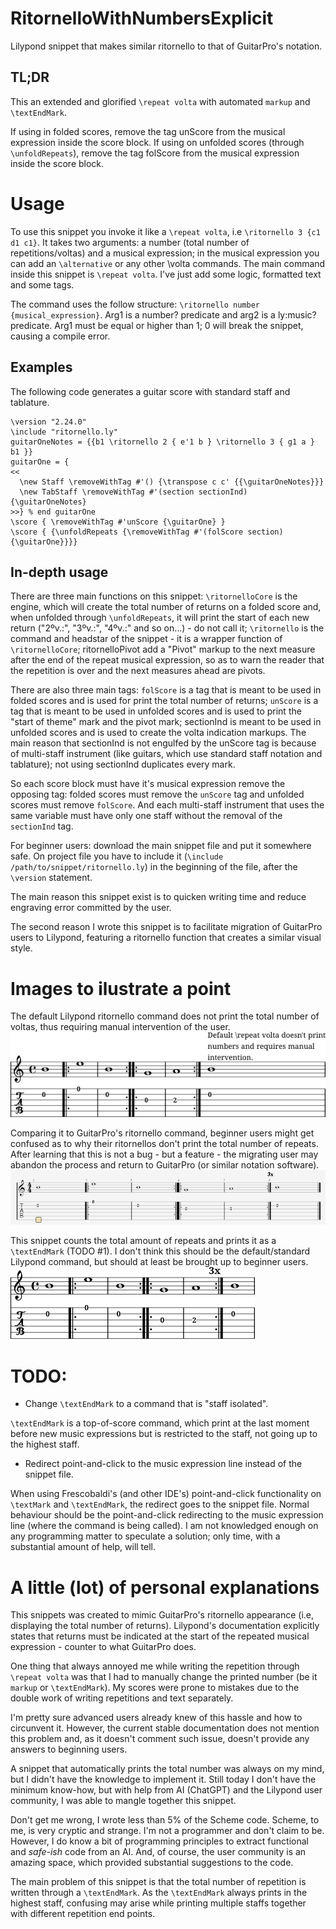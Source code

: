 # RitornelloWithNumbersExplicit
Lilypond snippet that makes similar ritornello to that of GuitarPro's notation.

## TL;DR

This an extended and glorified `\repeat volta` with automated `markup` and `\textEndMark`.

If using in folded scores, remove the tag unScore from the musical expression inside the score block. If using on unfolded scores (through `\unfoldRepeats`), remove the tag folScore from the musical expression inside the score block.

# Usage
To use this snippet you invoke it like a `\repeat volta`, i.e `\ritornello 3 {c1 d1 c1}`. It takes two arguments: a number (total number of repetitions/voltas) and a musical expression; in the musical expression you can add an `\alternative` or any other \volta commands. The main command inside this snippet is `\repeat volta`. I've just add some logic, formatted text and some tags.

The command uses the follow structure: `\ritornello number {musical_expression}`. Arg1 is a number? predicate and arg2 is a ly:music? predicate. Arg1 must be equal or higher than 1; 0 will break the snippet, causing a compile error.

## Examples

The following code generates a guitar score with standard staff and tablature.

```
\version "2.24.0"
\include "ritornello.ly"
guitarOneNotes = {{b1 \ritornello 2 { e'1 b } \ritornello 3 { g1 a } b1 }}
guitarOne = {
<<
  \new Staff \removeWithTag #'() {\transpose c c' {{\guitarOneNotes}}}
  \new TabStaff \removeWithTag #'(section sectionInd) {\guitarOneNotes}
>>} % end guitarOne
\score { \removeWithTag #'unScore {\guitarOne} }
\score { {\unfoldRepeats {\removeWithTag #'(folScore section) {\guitarOne}}}}
```

## In-depth usage

There are three main functions on this snippet: `\ritornelloCore` is the engine, which will create the total number of returns on a folded score and, when unfolded through `\unfoldRepeats`, it will print the start of each new return ("2ºv.:", "3ºv.:", "4ºv.:" and so on...) - do not call it; `\ritornello` is the command and headstar of the snippet - it is a wrapper function of `\ritornelloCore`; ritornelloPivot add a "Pivot" markup to the next measure after the end of the repeat musical expression, so as to warn the reader that the repetition is over and the next measures ahead are pivots.

There are also three main tags: `folScore` is a tag that is meant to be used in folded scores and is used for print the total number of returns; `unScore` is a tag that is meant to be used in unfolded scores and is used to print the "start of theme" mark and the pivot mark; sectionInd is meant to be used in unfolded scores and is used to create the volta indication markups. The main reason that sectionInd is not engulfed by the unScore tag is because of multi-staff instrument (like guitars, which use standard staff notation and tablature); not using sectionInd duplicates every mark.

So each score block must have it's musical expression remove the opposing tag: folded scores must remove the `unScore` tag and unfolded scores must remove `folScore`. And each multi-staff instrument that uses the same variable must have only one staff without the removal of the `sectionInd` tag.

For beginner users: download the main snippet file and put it somewhere safe. On project file you have to include it (`\include /path/to/snippet/ritornello.ly`) in the beginning of the file, after the `\version` statement.

The main reason this snippet exist is to quicken writing time and reduce engraving error committed by the user.
 
The second reason I wrote this snippet is to facilitate migration of GuitarPro users to Lilypond, featuring a ritornello function that creates a similar visual style.

# Images to ilustrate a point
The default Lilypond ritornello command does not print the total number of voltas, thus requiring manual intervention of the user.   
![Lilypond's default ritornello command](images/lilypond_default_ritornello.png)

Comparing it to GuitarPro's ritornello command, beginner users might get confused as to why their ritornellos don't print the total number of repeats. After learning that this is not a bug - but a feature - the migrating user may abandon the process and return to GuitarPro (or similar notation software).
![GuitarPro's default ritornello command](images/gp8_ritornello.png)

This snippet counts the total amount of repeats and prints it as a `\textEndMark` (TODO #1). I don't think this should be the default/standard Lilypond command, but should at least be brought up to beginner users.
![Snippet's ritornello command](images/lilypond_snippet_ritornello.png)


# TODO:
- Change `\textEndMark` to a command that is "staff isolated".
  
`\textEndMark` is a top-of-score command, which print at the last moment before new music expressions but is restricted to the staff, not going up to the highest staff.

- Redirect point-and-click to the music expression line instead of the snippet file.
  
When using Frescobaldi's (and other IDE's) point-and-click functionality on `\textMark` and `\textEndMark`, the redirect goes to the snippet file. Normal behaviour should be the point-and-click redirecting to the music expression line (where the command is being called). I am not knowledged enough on any programming matter to speculate a solution; only time, with a substantial amount of help, will tell.   

# A little (lot) of personal explanations

This snippets was created to mimic GuitarPro's ritornello appearance (i.e, displaying the total number of returns). Lilypond's documentation explicitly states that returns must be indicated at the start of the repeated musical expression - counter to what GuitarPro does.

One thing that always annoyed me while writing the repetition through `\repeat volta` was that I had to manually change the printed number (be it `markup` or `\textEndMark`). My scores were prone to mistakes due to the double work of writing repetitions and text separately. 

I'm pretty sure advanced users already knew of this hassle and how to circunvent it. However, the current stable documentation does not mention this problem and, as it doesn't comment such issue, doesn't provide any answers to beginning users.

A snippet that automatically prints the total number was always on my mind, but I didn't have the knowledge to implement it. Still today I don't have the minimum know-how, but with help from AI (ChatGPT) and the Lilypond user community, I was able to mangle together this snippet.

Don't get me wrong, I wrote less than 5% of the Scheme code. Scheme, to me, is very cryptic and strange. I'm not a programmer and don't claim to be. However, I do know a bit of programming principles to extract functional and *safe-ish* code from an AI. And, of course, the user community is an amazing space, which provided substantial suggestions to the code. 

The main problem of this snippet is that the total number of repetition is written through a `\textEndMark`. As the `\textEndMark` always prints in the highest staff, confusing may arise while printing multiple staffs together with different repetition end points.
